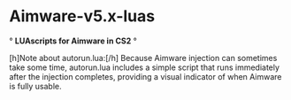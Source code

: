 
# Aimware-v5.x-luas 

                                  
° **LUAscripts for Aimware in CS2** °


[h]Note about autorun.lua:[/h] Because Aimware injection can sometimes take some time, autorun.lua includes a simple script that runs immediately after the injection completes, providing a visual indicator of when Aimware is fully usable.

